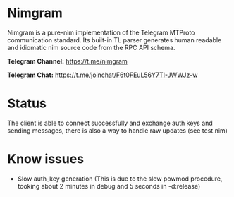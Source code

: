 
# Nimgram

Nimgram is a pure-nim implementation of the Telegram MTProto communication standard. Its built-in TL parser generates human readable and idiomatic nim source code from the RPC API schema.

**Telegram Channel:** https://t.me/nimgram


**Telegram Chat:** https://t.me/joinchat/F6t0FEuL56Y7TI-JWWJz-w


# Status

The client is able to connect successfully and exchange auth keys and sending messages, there is also a way to handle raw updates (see test.nim)

# Know issues

- Slow auth_key generation (This is due to the slow powmod procedure, tooking about 2 minutes in debug and 5 seconds in -d:release)
